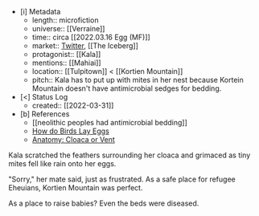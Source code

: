 
- [i] Metadata
	- length:: microfiction
	- universe:: [[Verraine]]
	- time:: circa [[2022.03.16 Egg (MF)]]
	- market:: [Twitter](https://twitter.com/EleanorKonik/status/1509684537420357644), [[The Iceberg]]
	- protagonist:: [[Kala]]
	- mentions:: [[Mahiai]]
	- location:: [[Tulpitown]] < [[Kortien Mountain]]
	- pitch:: Kala has to put up with mites in her nest because Kortein Mountain doesn't have antimicrobial sedges for bedding. 
- [<]  Status Log
	- created:: [[2022-03-31]]
- [b] References
	- [[neolithic peoples had antimicrobial bedding]]
	- [How do Birds Lay Eggs](https://be.chewy.com/how-do-birds-lay-eggs/)
	- [Anatomy: Cloaca or Vent](https://www.birdsoutsidemywindow.org/2010/04/16/anatomy-cloaca-or-vent/)

Kala scratched the feathers surrounding her cloaca and grimaced as tiny mites fell like rain onto her eggs.

"Sorry," her mate said, just as frustrated. As a safe place for refugee Eheuians, Kortien Mountain was perfect.

As a place to raise babies? Even the beds were diseased.